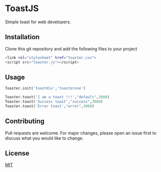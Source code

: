# ToastJS
Simple toast for web developers. 

## Installation

Clone this git repository and add the following files to your project

```bash
<link rel="stylesheet" href="toaster.css">
<script src="toaster.js"></script>
```

## Usage

```python
Toaster.init('toastdiv','toasterone')

Toaster.toast('I am a toast !!!',"default",3000)
Toaster.toast('Success toast',"success",3000)
Toaster.toast('Error toast',"error",3000)
```

## Contributing
Pull requests are welcome. For major changes, please open an issue first to discuss what you would like to change.

## License
[MIT](https://choosealicense.com/licenses/mit/)

